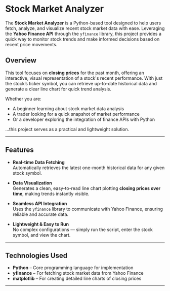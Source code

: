# Stock Market Analyzer

The **Stock Market Analyzer** is a Python-based tool designed to help users fetch, analyze, and visualize recent stock market data with ease. Leveraging the **Yahoo Finance API** through the `yfinance` library, this project provides a quick way to monitor stock trends and make informed decisions based on recent price movements.

## Overview

This tool focuses on **closing prices** for the past month, offering an interactive, visual representation of a stock's recent performance. With just the stock’s ticker symbol, you can retrieve up-to-date historical data and generate a clear line chart for quick trend analysis.

Whether you are:
- A beginner learning about stock market data analysis
- A trader looking for a quick snapshot of market performance
- Or a developer exploring the integration of finance APIs with Python  

…this project serves as a practical and lightweight solution.

---

## Features

- **Real-time Data Fetching**  
  Automatically retrieves the latest one-month historical data for any given stock symbol.

- **Data Visualization**  
  Generates a clean, easy-to-read line chart plotting **closing prices over time**, making trends instantly visible.

- **Seamless API Integration**  
  Uses the `yfinance` library to communicate with Yahoo Finance, ensuring reliable and accurate data.

- **Lightweight & Easy to Run**  
  No complex configurations — simply run the script, enter the stock symbol, and view the chart.

---

## Technologies Used

- **Python** – Core programming language for implementation
- **yfinance** – For fetching stock market data from Yahoo Finance
- **matplotlib** – For creating detailed line charts of closing prices

---

